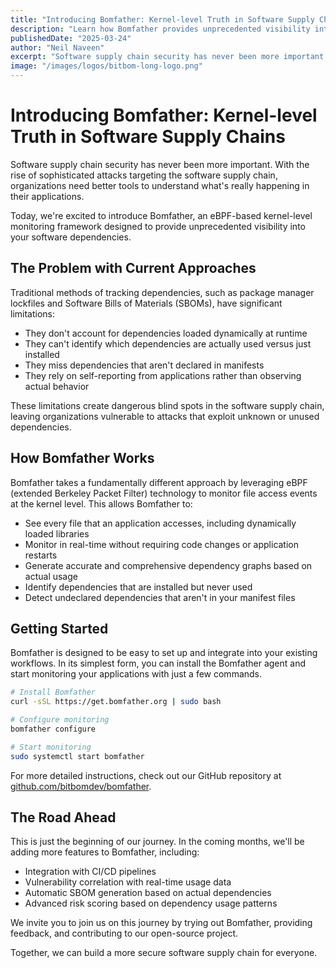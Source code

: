 ```yaml
---
title: "Introducing Bomfather: Kernel-level Truth in Software Supply Chains"
description: "Learn how Bomfather provides unprecedented visibility into your software dependencies by monitoring at the kernel level using eBPF technology."
publishedDate: "2025-03-24"
author: "Neil Naveen"
excerpt: "Software supply chain security has never been more important. With the rise of sophisticated attacks targeting the software supply chain, organizations need better tools to understand what's really happening in their applications..."
image: "/images/logos/bitbom-long-logo.png"
---
```


# Introducing Bomfather: Kernel-level Truth in Software Supply Chains

Software supply chain security has never been more important. With the rise of sophisticated attacks targeting the software supply chain, organizations need better tools to understand what's really happening in their applications.

Today, we're excited to introduce Bomfather, an eBPF-based kernel-level monitoring framework designed to provide unprecedented visibility into your software dependencies.

## The Problem with Current Approaches

Traditional methods of tracking dependencies, such as package manager lockfiles and Software Bills of Materials (SBOMs), have significant limitations:

- They don't account for dependencies loaded dynamically at runtime
- They can't identify which dependencies are actually used versus just installed
- They miss dependencies that aren't declared in manifests
- They rely on self-reporting from applications rather than observing actual behavior

These limitations create dangerous blind spots in the software supply chain, leaving organizations vulnerable to attacks that exploit unknown or unused dependencies.

## How Bomfather Works

Bomfather takes a fundamentally different approach by leveraging eBPF (extended Berkeley Packet Filter) technology to monitor file access events at the kernel level. This allows Bomfather to:

- See every file that an application accesses, including dynamically loaded libraries
- Monitor in real-time without requiring code changes or application restarts
- Generate accurate and comprehensive dependency graphs based on actual usage
- Identify dependencies that are installed but never used
- Detect undeclared dependencies that aren't in your manifest files

## Getting Started

Bomfather is designed to be easy to set up and integrate into your existing workflows. In its simplest form, you can install the Bomfather agent and start monitoring your applications with just a few commands.

```bash
# Install Bomfather
curl -sSL https://get.bomfather.org | sudo bash

# Configure monitoring
bomfather configure

# Start monitoring
sudo systemctl start bomfather
```

For more detailed instructions, check out our GitHub repository at [github.com/bitbomdev/bomfather](https://github.com/bitbomdev/bomfather).

## The Road Ahead

This is just the beginning of our journey. In the coming months, we'll be adding more features to Bomfather, including:

- Integration with CI/CD pipelines
- Vulnerability correlation with real-time usage data
- Automatic SBOM generation based on actual dependencies
- Advanced risk scoring based on dependency usage patterns

We invite you to join us on this journey by trying out Bomfather, providing feedback, and contributing to our open-source project.

Together, we can build a more secure software supply chain for everyone. 